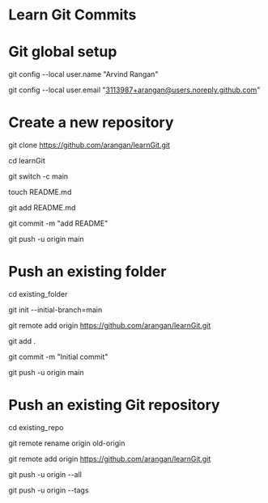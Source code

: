 # Learn Git Commits

# Git global setup



git config --local user.name "Arvind Rangan"

git config --local user.email "3113987+arangan@users.noreply.github.com"

 

# Create a new repository

git clone https://github.com/arangan/learnGit.git

cd learnGit

git switch -c main

touch README.md

git add README.md

git commit -m "add README"

git push -u origin main

 

# Push an existing folder

cd existing_folder

git init --initial-branch=main

git remote add origin https://github.com/arangan/learnGit.git

git add .

git commit -m "Initial commit"

git push -u origin main

 

# Push an existing Git repository

cd existing_repo

git remote rename origin old-origin

git remote add origin https://github.com/arangan/learnGit.git

git push -u origin --all

git push -u origin --tags

